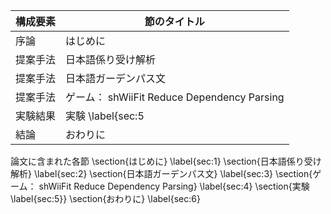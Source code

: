 構成要素 | 節のタイトル
 --- | --- 
序論 | はじめに
提案手法 | 日本語係り受け解析
提案手法 | 日本語ガーデンパス文
提案手法 | ゲーム： shWiiFit Reduce Dependency Parsing
実験結果 | 実験 \label{sec:5
結論 | おわりに

論文に含まれた各節
\section{はじめに} \label{sec:1}
\section{日本語係り受け解析} \label{sec:2}
\section{日本語ガーデンパス文} \label{sec:3}
\section{ゲーム： shWiiFit Reduce Dependency Parsing} \label{sec:4}
\section{実験 \label{sec:5}}
\section{おわりに} \label{sec:6}
